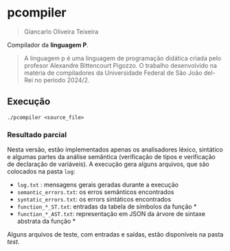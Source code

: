 # pcompiler

> Giancarlo Oliveira Teixeira

Compilador da **linguagem P**.

> A linguagem p é uma linguagem de programação didática criada pelo profesor
Alexandre Bittencourt Pigozzo. O trabalho desenvolvido na matéria de compiladores
da Universidade Federal de São João del-Rei no período 2024/2.

## Execução

```
./pcompiler <source_file>
```

### Resultado parcial

Nesta versão, estão implementados apenas os analisadores léxico, sintático e
algumas partes da análise semântica (verificação de tipos e verificação de
declaração de variáveis). A execução gera alguns arquivos, que são colocados
na pasta `log`:

- `log.txt` : mensagens gerais geradas durante a execução
- `semantic_errors.txt`: os erros semânticos encontrados
- `syntatic_errors.txt`: os errors sintáticos encontrados
- `function_*_ST.txt`: entradas da tabela de símbolos da função *
- `function_*_AST.txt`: representação em JSON da árvore de sintaxe abstrata da função *

Alguns arquivos de teste, com entradas e saídas, estão disponíveis na
pasta *test*.
